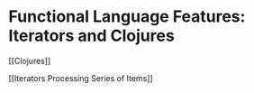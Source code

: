 # Functional Language Features: Iterators and Clojures

[[Clojures]]

[[Iterators  Processing Series of Items]]